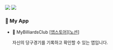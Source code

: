 
<img src="https://img.shields.io/badge/Swift-F05138?style=flat-square&logo=Swift&logoColor=white"><!-- Java -->
<img src="https://img.shields.io/badge/iOS-000000?style=flat-square&logo=iOS&logoColor=white"/></a><!-- Spring Boot -->



### 📱 My App
- 🎱 MyBilliardsClub [[앱스토어](https://apps.apple.com/kr/app/mybilliardsclub/id1665672785)][[노션](https://thoughtful-sphynx-bd7.notion.site/My-Billiards-Club-54f0dae93df04298a8a26ae3d7a3ffd4)]

  자신의 당구경기를 기록하고 확인할 수 있는 앱입니다.
